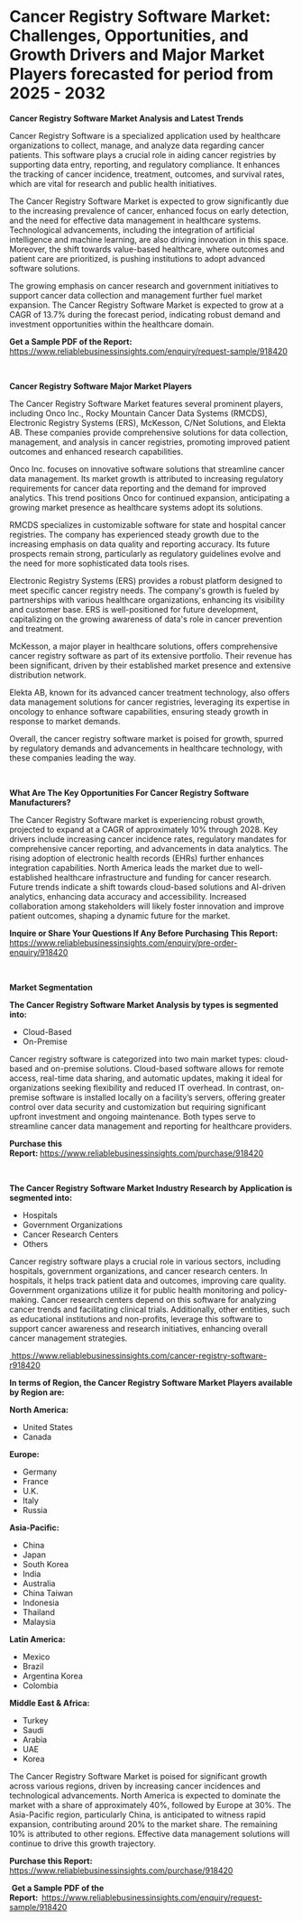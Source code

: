 <p><h1>Cancer Registry Software Market: Challenges, Opportunities, and Growth Drivers and Major Market Players forecasted for period from 2025 - 2032</h1></p><p><strong>Cancer Registry Software Market Analysis and Latest Trends</strong></p>
<p><p>Cancer Registry Software is a specialized application used by healthcare organizations to collect, manage, and analyze data regarding cancer patients. This software plays a crucial role in aiding cancer registries by supporting data entry, reporting, and regulatory compliance. It enhances the tracking of cancer incidence, treatment, outcomes, and survival rates, which are vital for research and public health initiatives.</p><p>The Cancer Registry Software Market is expected to grow significantly due to the increasing prevalence of cancer, enhanced focus on early detection, and the need for effective data management in healthcare systems. Technological advancements, including the integration of artificial intelligence and machine learning, are also driving innovation in this space. Moreover, the shift towards value-based healthcare, where outcomes and patient care are prioritized, is pushing institutions to adopt advanced software solutions. </p><p>The growing emphasis on cancer research and government initiatives to support cancer data collection and management further fuel market expansion. The Cancer Registry Software Market is expected to grow at a CAGR of 13.7% during the forecast period, indicating robust demand and investment opportunities within the healthcare domain.</p></p>
<p><strong>Get a Sample PDF of the Report:&nbsp;</strong> <a href="https://www.reliablebusinessinsights.com/enquiry/request-sample/918420?utm_campaign=2949&utm_medium=2&utm_source=Github&utm_content=ia&utm_term=18042025&utm_id=cancer-registry-software">https://www.reliablebusinessinsights.com/enquiry/request-sample/918420</a></p>
<p>&nbsp;</p>
<p><strong>Cancer Registry Software Major Market Players</strong></p>
<p><p>The Cancer Registry Software Market features several prominent players, including Onco Inc., Rocky Mountain Cancer Data Systems (RMCDS), Electronic Registry Systems (ERS), McKesson, C/Net Solutions, and Elekta AB. These companies provide comprehensive solutions for data collection, management, and analysis in cancer registries, promoting improved patient outcomes and enhanced research capabilities.</p><p>Onco Inc. focuses on innovative software solutions that streamline cancer data management. Its market growth is attributed to increasing regulatory requirements for cancer data reporting and the demand for improved analytics. This trend positions Onco for continued expansion, anticipating a growing market presence as healthcare systems adopt its solutions.</p><p>RMCDS specializes in customizable software for state and hospital cancer registries. The company has experienced steady growth due to the increasing emphasis on data quality and reporting accuracy. Its future prospects remain strong, particularly as regulatory guidelines evolve and the need for more sophisticated data tools rises.</p><p>Electronic Registry Systems (ERS) provides a robust platform designed to meet specific cancer registry needs. The company's growth is fueled by partnerships with various healthcare organizations, enhancing its visibility and customer base. ERS is well-positioned for future development, capitalizing on the growing awareness of data's role in cancer prevention and treatment.</p><p>McKesson, a major player in healthcare solutions, offers comprehensive cancer registry software as part of its extensive portfolio. Their revenue has been significant, driven by their established market presence and extensive distribution network. </p><p>Elekta AB, known for its advanced cancer treatment technology, also offers data management solutions for cancer registries, leveraging its expertise in oncology to enhance software capabilities, ensuring steady growth in response to market demands.</p><p>Overall, the cancer registry software market is poised for growth, spurred by regulatory demands and advancements in healthcare technology, with these companies leading the way.</p></p>
<p>&nbsp;</p>
<p><strong>What Are The Key Opportunities For Cancer Registry Software Manufacturers?</strong></p>
<p><p>The Cancer Registry Software market is experiencing robust growth, projected to expand at a CAGR of approximately 10% through 2028. Key drivers include increasing cancer incidence rates, regulatory mandates for comprehensive cancer reporting, and advancements in data analytics. The rising adoption of electronic health records (EHRs) further enhances integration capabilities. North America leads the market due to well-established healthcare infrastructure and funding for cancer research. Future trends indicate a shift towards cloud-based solutions and AI-driven analytics, enhancing data accuracy and accessibility. Increased collaboration among stakeholders will likely foster innovation and improve patient outcomes, shaping a dynamic future for the market.</p></p>
<p><strong>Inquire or Share Your Questions If Any Before Purchasing This Report:</strong> <a href="https://www.reliablebusinessinsights.com/enquiry/pre-order-enquiry/918420?utm_campaign=2949&utm_medium=2&utm_source=Github&utm_content=ia&utm_term=18042025&utm_id=cancer-registry-software">https://www.reliablebusinessinsights.com/enquiry/pre-order-enquiry/918420</a></p>
<p>&nbsp;</p>
<p><strong>Market Segmentation</strong></p>
<p><strong>The Cancer Registry Software Market Analysis by types is segmented into:</strong></p>
<p><ul><li>Cloud-Based</li><li>On-Premise</li></ul></p>
<p><p>Cancer registry software is categorized into two main market types: cloud-based and on-premise solutions. Cloud-based software allows for remote access, real-time data sharing, and automatic updates, making it ideal for organizations seeking flexibility and reduced IT overhead. In contrast, on-premise software is installed locally on a facility’s servers, offering greater control over data security and customization but requiring significant upfront investment and ongoing maintenance. Both types serve to streamline cancer data management and reporting for healthcare providers.</p></p>
<p><strong>Purchase this Report:&nbsp;</strong><a href="https://www.reliablebusinessinsights.com/purchase/918420?utm_campaign=2949&utm_medium=2&utm_source=Github&utm_content=ia&utm_term=18042025&utm_id=cancer-registry-software">https://www.reliablebusinessinsights.com/purchase/918420</a></p>
<p>&nbsp;</p>
<p><strong>The Cancer Registry Software Market Industry Research by Application is segmented into:</strong></p>
<p><ul><li>Hospitals</li><li>Government Organizations</li><li>Cancer Research Centers</li><li>Others</li></ul></p>
<p><p>Cancer registry software plays a crucial role in various sectors, including hospitals, government organizations, and cancer research centers. In hospitals, it helps track patient data and outcomes, improving care quality. Government organizations utilize it for public health monitoring and policy-making. Cancer research centers depend on this software for analyzing cancer trends and facilitating clinical trials. Additionally, other entities, such as educational institutions and non-profits, leverage this software to support cancer awareness and research initiatives, enhancing overall cancer management strategies.</p></p>
<p><a href="https://www.reliablebusinessinsights.com/cancer-registry-software-r918420?utm_campaign=2949&utm_medium=2&utm_source=Github&utm_content=ia&utm_term=18042025&utm_id=cancer-registry-software">&nbsp;https://www.reliablebusinessinsights.com/cancer-registry-software-r918420</a></p>
<p><strong>In terms of Region, the Cancer Registry Software Market Players available by Region are:</strong></p>
<p>
    <p> <strong> North America: </strong>
        <ul>
            <li>United States</li>
            <li>Canada</li>
        </ul>
        </p> 
    <p> <strong> Europe: </strong>
        <ul>
            <li>Germany</li>
            <li>France</li>
            <li>U.K.</li>
            <li>Italy</li>
            <li>Russia</li>
        </ul>
        </p> 
    <p> <strong> Asia-Pacific: </strong>
        <ul>
            <li>China</li>
            <li>Japan</li>
            <li>South Korea</li>
            <li>India</li>
            <li>Australia</li>
            <li>China Taiwan</li>
            <li>Indonesia</li>
            <li>Thailand</li>
            <li>Malaysia</li>
        </ul>
        </p> 
    <p> <strong> Latin America: </strong>
        <ul>
            <li>Mexico</li>
            <li>Brazil</li>
            <li>Argentina Korea</li>
            <li>Colombia</li>
        </ul>
        </p> 
    <p> <strong> Middle East & Africa: </strong>
        <ul>
            <li>Turkey</li>
            <li>Saudi</li>
            <li>Arabia</li>
            <li>UAE</li>
            <li>Korea</li>
        </ul>
    </p>
    </p>
<p><p>The Cancer Registry Software Market is poised for significant growth across various regions, driven by increasing cancer incidences and technological advancements. North America is expected to dominate the market with a share of approximately 40%, followed by Europe at 30%. The Asia-Pacific region, particularly China, is anticipated to witness rapid expansion, contributing around 20% to the market share. The remaining 10% is attributed to other regions. Effective data management solutions will continue to drive this growth trajectory.</p></p>
<p><strong>Purchase this Report: </strong><a href="https://www.reliablebusinessinsights.com/purchase/918420?utm_campaign=2949&utm_medium=2&utm_source=Github&utm_content=ia&utm_term=18042025&utm_id=cancer-registry-software">https://www.reliablebusinessinsights.com/purchase/918420</a></p>
<p>&nbsp;<strong>Get a Sample PDF of the Report:&nbsp;&nbsp;</strong><a href="https://www.reliablebusinessinsights.com/enquiry/request-sample/918420?utm_campaign=2949&utm_medium=2&utm_source=Github&utm_content=ia&utm_term=18042025&utm_id=cancer-registry-software">https://www.reliablebusinessinsights.com/enquiry/request-sample/918420</a></p>
<p><strong></strong></p>
<p><p></p><p></p><p></p></p>